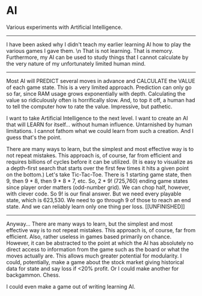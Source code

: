 # AI
Various experiments with Artificial Intelligence. 

____________________
I have been asked why I didn't teach my earlier learning AI how to play the various games I gave them. \n
That is not learning. That is memory. 
Furthermore, my AI can be used to study things that I cannot calculate by the very nature of my unfortunately limited human mind. 

____________________
Most AI will PREDICT several moves in advance and CALCULATE the VALUE of each game state. 
This is a very limited approach. Prediction can only go so far, since RAM usage grows exponentially with depth. 
Calculating the value so ridiculously often is horrifically slow. And, to top it off, a human had to tell the computer how to rate the value. 
Impressive, but pathetic. 

I want to take Artificial Intelligence to the next level. I want to create an AI that will LEARN for itself... without human influence. 
Untarnished by human limitations. 
I cannot fathom what we could learn from such a creation. And I guess that's the point.

There are many ways to learn, but the simplest and most effective way is to not repeat mistakes. 
This approach is, of course, far from efficient and requires billions of cycles before it can be utilized. (It is easy to visualize as a depth-first search that starts over the first few times it hits a given point on the bottom.)
Let's take Tic-Tac-Toe. There is 1 starting game state, then 9, then 9 * 8, then 9 * 8 * 7, etc. 
So, 2 * 9! (725,760) ending game states since player order matters (odd-number grid). We can chop half, however, with clever code. So 9! is our final answer. 
But we need every playable state, which is 623,530. We need to go through 9 of those to reach an end state. And we can reliably learn only one thing per loss. 
[[UNFINISHED]]

____________________
Anyway...
There are many ways to learn, but the simplest and most effective way is to not repeat mistakes. 
This approach is, of course, far from efficient. Also, rather useless in games based primarily on chance. 
However, it can be abstracted to the point at which the AI has absolutely no direct access to information from the game such as the board or what the moves actually are.
This allows much greater potential for modularity. I could, potentially, make a game about the stock market giving historical data for state and say loss if <20% profit. 
Or I could make another for backgammon. Chess. 

I could even make a game out of writing learning AI. 
